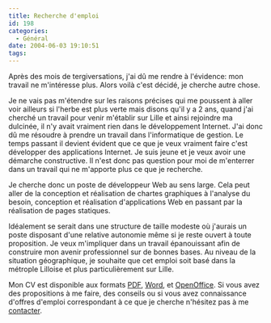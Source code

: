 ```yaml
---
title: Recherche d'emploi
id: 198
categories:
  - Général
date: 2004-06-03 19:10:51
tags:
---
```


Après des mois de tergiversations, j'ai dû me rendre à l'évidence: mon travail ne m'intéresse plus. Alors voilà c'est décidé, je cherche autre chose.

Je ne vais pas m'étendre sur les raisons précises qui me poussent à aller voir ailleurs si l'herbe est plus verte mais disons qu'il y a 2 ans, quand j'ai cherché un travail pour venir m'établir sur Lille et ainsi rejoindre ma dulcinée, il n'y avait vraiment rien dans le développement Internet. J'ai donc dû me résoudre à prendre un travail dans l'informatique de gestion. Le temps passant il devient évident que ce que je veux vraiment faire c'est développer des applications Internet. Je suis jeune et je veux avoir une démarche constructive. Il n'est donc pas question pour moi de m'enterrer dans un travail qui ne m'apporte plus ce que je recherche.

Je cherche donc un poste de développeur Web au sens large. Cela peut aller de la conception et réalisation de chartes graphiques à l'analyse du besoin, conception et réalisation d'applications Web en passant par la réalisation de pages statiques.

Idéalement se serait dans une structure de taille modeste où j'aurais un poste disposant d'une relative autonomie même si je reste ouvert à toute proposition. Je veux m'impliquer dans un travail épanouissant afin de construire mon avenir professionnel sur de bonnes bases. Au niveau de la situation géographique, je souhaite que cet emploi soit basé dans la métrople Lilloise et plus particulièrement sur Lille.

Mon CV est disponible aux formats [PDF](/partage/divers/cv/CV.pdf), [Word](/partage/divers/cv/CV.doc), et [OpenOffice](/partage/divers/cv/CV.sxw). Si vous avez des propositions à me faire, des conseils ou si vous avez connaissance d'offres d'emploi correspondant à ce que je cherche n'hésitez pas à me [contacter](mailto:jmf@dyingculture.net).